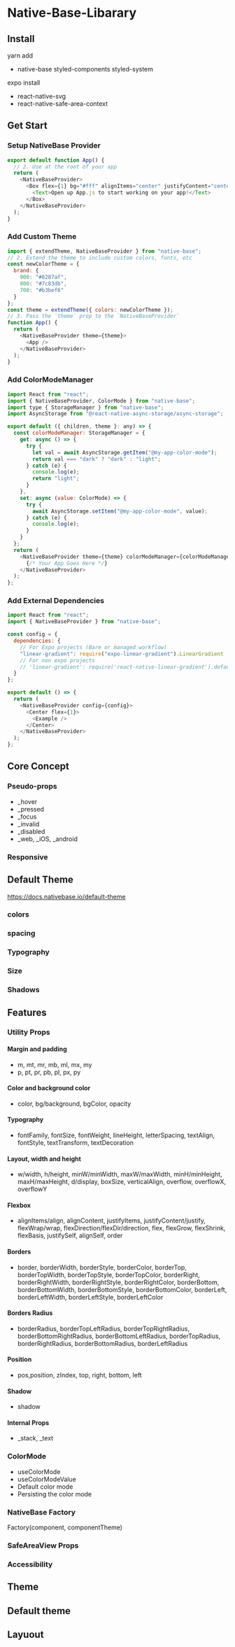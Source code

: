 # Native-Base-Libarary

## Install

yarn add

- native-base styled-components styled-system

expo install

- react-native-svg
- react-native-safe-area-context

## Get Start

### Setup NativeBase Provider

```js
export default function App() {
  // 2. Use at the root of your app
  return (
    <NativeBaseProvider>
      <Box flex={1} bg="#fff" alignItems="center" justifyContent="center">
        <Text>Open up App.js to start working on your app!</Text>
      </Box>
    </NativeBaseProvider>
  );
}
```

### Add Custom Theme

```js
import { extendTheme, NativeBaseProvider } from "native-base";
// 2. Extend the theme to include custom colors, fonts, etc
const newColorTheme = {
  brand: {
    900: "#8287af",
    800: "#7c83db",
    700: "#b3bef6"
  }
};
const theme = extendTheme({ colors: newColorTheme });
// 3. Pass the `theme` prop to the `NativeBaseProvider`
function App() {
  return (
    <NativeBaseProvider theme={theme}>
      <App />
    </NativeBaseProvider>
  );
}
```

### Add ColorModeManager

```js
import React from "react";
import { NativeBaseProvider, ColorMode } from "native-base";
import type { StorageManager } from "native-base";
import AsyncStorage from "@react-native-async-storage/async-storage";

export default ({ children, theme }: any) => {
  const colorModeManager: StorageManager = {
    get: async () => {
      try {
        let val = await AsyncStorage.getItem("@my-app-color-mode");
        return val === "dark" ? "dark" : "light";
      } catch (e) {
        console.log(e);
        return "light";
      }
    },
    set: async (value: ColorMode) => {
      try {
        await AsyncStorage.setItem("@my-app-color-mode", value);
      } catch (e) {
        console.log(e);
      }
    }
  };
  return (
    <NativeBaseProvider theme={theme} colorModeManager={colorModeManager}>
      {/* Your App Goes Here */}
    </NativeBaseProvider>
  );
};
```

### Add External Dependencies

```js
import React from "react";
import { NativeBaseProvider } from "native-base";

const config = {
  dependencies: {
    // For Expo projects (Bare or managed workflow)
    "linear-gradient": require("expo-linear-gradient").LinearGradient
    // For non expo projects
    // 'linear-gradient': require('react-native-linear-gradient').default,
  }
};

export default () => {
  return (
    <NativeBaseProvider config={config}>
      <Center flex={1}>
        <Example />
      </Center>
    </NativeBaseProvider>
  );
};
```

## Core Concept

### Pseudo-props

- \_hover
- \_pressed
- \_focus
- \_invalid
- \_disabled
- \_web, \_iOS, \_android

### Responsive

## Default Theme

https://docs.nativebase.io/default-theme

### colors

### spacing

### Typography

### Size

### Shadows

## Features

### Utility Props

#### Margin and padding

- m, mt, mr, mb, ml, mx, my
- p, pt, pr, pb, pl, px, py

#### Color and background color

- color, bg/background, bgColor, opacity

#### Typography

- fontFamily, fontSize, fontWeight, lineHeight, letterSpacing, textAlign, fontStyle, textTransform, textDecoration

#### Layout, width and height

- w/width, h/height, minW/minWidth, maxW/maxWidth, minH/minHeight, maxH/maxHeight, d/display, boxSize, verticalAlign, overflow, overflowX, overflowY

#### Flexbox

- alignItems/align, alignContent, justifyItems, justifyContent/justify, flexWrap/wrap, flexDirection/flexDir/direction, flex, flexGrow, flexShrink, flexBasis, justifySelf, alignSelf, order

#### Borders

- border, borderWidth, borderStyle, borderColor, borderTop, borderTopWidth, borderTopStyle, borderTopColor, borderRight, borderRightWidth, borderRightStyle, borderRightColor, borderBottom, borderBottomWidth, borderBottomStyle, borderBottomColor, borderLeft, borderLeftWidth, borderLeftStyle, borderLeftColor

#### Borders Radius

- borderRadius, borderTopLeftRadius, borderTopRightRadius, borderBottomRightRadius, borderBottomLeftRadius, borderTopRadius, borderRightRadius, borderBottomRadius, borderLeftRadius

#### Position

- pos,position, zIndex, top, right, bottom, left

#### Shadow

- shadow

#### Internal Props

- \_stack, \_text

### ColorMode

- useColorMode
- useColorModeValue
- Default color mode
- Persisting the color mode

### NativeBase Factory

Factory(component, componentTheme)

### SafeAreaView Props

### Accessibility

## Theme

## Default theme

## Layuout
